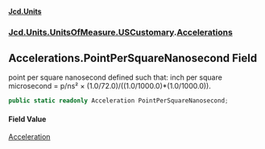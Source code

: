 #### [Jcd.Units](index 'index')
### [Jcd.Units.UnitsOfMeasure.USCustomary](Jcd.Units.UnitsOfMeasure.USCustomary 'Jcd.Units.UnitsOfMeasure.USCustomary').[Accelerations](Accelerations 'Jcd.Units.UnitsOfMeasure.USCustomary.Accelerations')

## Accelerations.PointPerSquareNanosecond Field

point per square nanosecond defined such that: inch per square microsecond = p/ns² ×
(1.0/72.0)/((1.0/1000.0)*(1.0/1000.0)).

```csharp
public static readonly Acceleration PointPerSquareNanosecond;
```

#### Field Value
[Acceleration](Acceleration 'Jcd.Units.UnitTypes.Acceleration')